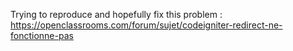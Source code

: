 Trying to reproduce and hopefully fix this problem : https://openclassrooms.com/forum/sujet/codeigniter-redirect-ne-fonctionne-pas
